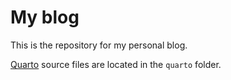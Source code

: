 # My blog

This is the repository for my personal blog.

[Quarto](https://quarto.org/) source files are located in the `quarto` folder.

<!-- Local Variables: -->
<!-- fill-column: 80 -->
<!-- End: -->
